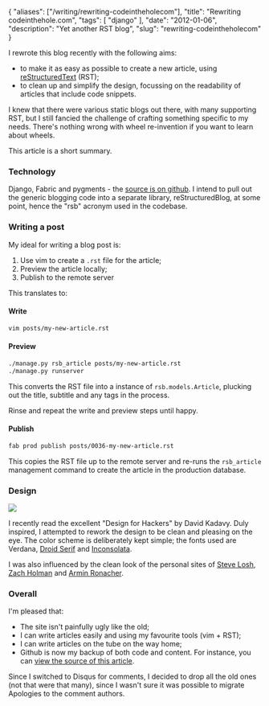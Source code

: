 {
    "aliases": ["/writing/rewriting-codeintheholecom"],
    "title": "Rewriting codeinthehole.com",
    "tags": [
        "django"
    ],
    "date": "2012-01-06",
    "description": "Yet another RST blog",
    "slug": "rewriting-codeintheholecom"
}

I rewrote this blog recently with the following aims:

- to make it as easy as possible to create a new article, using
    [reStructuredText](http://docutils.sourceforge.net/rst.html) (RST);
- to clean up and simplify the design, focussing on the readability of
    articles that include code snippets.

I knew that there were various static blogs out there, with many
supporting RST, but I still fancied the challenge of crafting something
specific to my needs. There's nothing wrong with wheel re-invention if
you want to learn about wheels.

This article is a short summary.

### Technology

Django, Fabric and pygments - the [source is on
github](http://github.com/codeinthehole/codeinthehole.com). I intend to
pull out the generic blogging code into a separate library,
reStructuredBlog, at some point, hence the "rsb" acronym used in the
codebase.

### Writing a post

My ideal for writing a blog post is:

1. Use vim to create a `.rst` file for the article;
2. Preview the article locally;
3. Publish to the remote server

This translates to:

#### Write

``` bash
vim posts/my-new-article.rst 
```

#### Preview

``` bash
./manage.py rsb_article posts/my-new-article.rst
./manage.py runserver
```

This converts the RST file into a instance of `rsb.models.Article`,
plucking out the title, subtitle and any tags in the process.

Rinse and repeat the write and preview steps until happy.

#### Publish

``` bash
fab prod publish posts/0036-my-new-article.rst
```

This copies the RST file up to the remote server and re-runs the
`rsb_article` management command to create the article in the production
database.

### Design

<img src="/images/bookcovers/9781119998952.jpg" class="align-right" />

I recently read the excellent "Design for Hackers" by David Kadavy. Duly
inspired, I attempted to rework the design to be clean and pleasing on
the eye. The color scheme is deliberately kept simple; the fonts used
are Verdana, [Droid
Serif](http://www.google.com/webfonts/specimen/Droid+Serif) and
[Inconsolata](http://www.google.com/webfonts/specimen/Inconsolata).

I was also influenced by the clean look of the personal sites of [Steve
Losh](http://stevelosh.com/), [Zach Holman](http://zachholman.com/) and
[Armin Ronacher](http://lucumr.pocoo.org/).

### Overall

I'm pleased that:

- The site isn't painfully ugly like the old;
- I can write articles easily and using my favourite tools (vim +
    RST);
- I can write articles on the tube on the way home;
- Github is now my backup of both code and content. For instance, you
    can [view the source of this
    article](https://raw.github.com/codeinthehole/codeinthehole.com/master/www/posts/0038-restructured-blog.rst).

Since I switched to Disqus for comments, I decided to drop all the old
ones (not that were that many), since I wasn't sure it was possible to
migrate Apologies to the comment authors.
